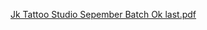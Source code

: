 [Jk Tattoo Studio Sepember Batch Ok last.pdf](https://github.com/gayanfernando/jk-tattoo/files/9595688/Jk.Tattoo.Studio.Sepember.Batch.Ok.last.pdf)
